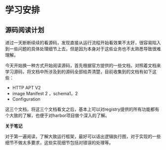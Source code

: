 # 学习安排

## 源码阅读计划

进过一天断断续续的看源码，发现直接从运行流程开始看效果不太好，很容易陷入到一些问题的具体处理细节上去，但是因为本身对于这些业务也不太熟悉导致很难理解。

今天开始换一种方式开始阅读源码，首先根据官方提供的一些文档，对照着文档来学习源码，将文档中所涉及到的源码全部给弄清楚，目前收集到的文档有如下这些：

- HTTP APT V2 
- image Manifest 2 ，schema1，2
- Configuration

这三个文档，将这三个文档看文之后，基本上可以对registry提供的所有功能都有个大致的了解，也便于对harbor项目做个深入的了解。

**关于笔记**

对于第一遍阅读，了解大致运行框架，最好可以话出逻辑执行图，对于实现的一些细节不做太多要求，这些实现细节包括对错误的处理等。